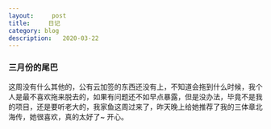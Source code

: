 ```yaml
---
layout:     post
title:     日记
category: blog
description:   2020-03-22
---
```


### 三月份的尾巴

这周没有什么其他的，公有云加签的东西还没有上，不知道会拖到什么时候，我个人是最不喜欢拖来脱去的，如果有问题还不如早点暴露，但是没办法，毕竟不是我的项目，还是要听老大的，我家鱼这周过来了，昨天晚上给她推荐了我的三体章北海传，她很喜欢，真的太好了~ 开心。




